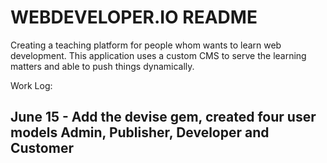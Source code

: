 # WEBDEVELOPER.IO README

Creating a teaching platform for people whom wants to learn web development. This application uses a custom CMS to serve the learning matters and able to push things dynamically.

Work Log:

## June 15 - Add the devise gem, created four user models Admin, Publisher, Developer and Customer
